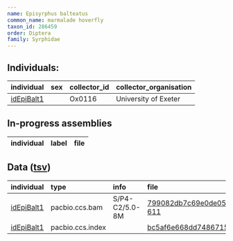 ```yaml
---
name: Episyrphus balteatus
common_name: marmalade hoverfly
taxon_id: 286459
order: Diptera
family: Syrphidae
---
```


## Individuals:

| individual | sex | collector_id | collector_organisation |
| :--------- | :-: | :----------- | :--------------------- |
| [idEpiBalt1](idEpiBalt1.md) |  | Ox0116 | University of Exeter |

## In-progress assemblies

| individual | label | file |
| :--------- | :---- | :--- |

## Data ([tsv](Episyrphus_balteatus_data.tsv))

| individual | type | info | file |
| :--------- | :--- | :--- | :--- |
| [idEpiBalt1](idEpiBalt1.md) | pacbio.ccs.bam | S/P4-C2/5.0-8M | [799082db7c69e0de054121e92aae0396-611](https://darwin.cog.sanger.ac.uk/insects/Episyrphus_balteatus/idEpiBalt1/genomic_data/pacbio/m64089_191123_132353.bc1018_BAK8B_OA--bc1018_BAK8B_OA.ccs.bam) |
| [idEpiBalt1](idEpiBalt1.md) | pacbio.ccs.index |  | [bc5af6e668dd74867157fce2cc27b5b9](https://darwin.cog.sanger.ac.uk/insects/Episyrphus_balteatus/idEpiBalt1/genomic_data/pacbio/m64089_191123_132353.bc1018_BAK8B_OA--bc1018_BAK8B_OA.ccs.bam.pbi) |
